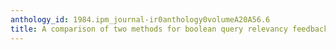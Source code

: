 ```yaml
---
anthology_id: 1984.ipm_journal-ir0anthology0volumeA20A56.6
title: A comparison of two methods for boolean query relevancy feedback
---
```

